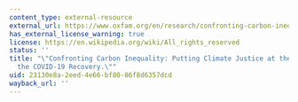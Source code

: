```yaml
---
content_type: external-resource
external_url: https://www.oxfam.org/en/research/confronting-carbon-inequality
has_external_license_warning: true
license: https://en.wikipedia.org/wiki/All_rights_reserved
status: ''
title: "\"Confronting Carbon Inequality: Putting Climate Justice at the Heart of\_\
  the COVID-19 Recovery.\""
uid: 23130e8a-2eed-4e66-bf80-86f8d6357dcd
wayback_url: ''
---
```

